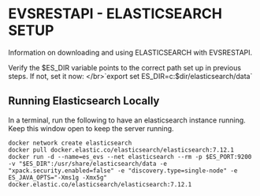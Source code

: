 # EVSRESTAPI - ELASTICSEARCH SETUP

Information on downloading and using ELASTICSEARCH with EVSRESTAPI.

Verify the $ES_DIR variable points to the correct path set up in previous steps. If not, set it now: </br>`export set
ES_DIR=c:$dir/elasticsearch/data`

## Running Elasticsearch Locally

In a terminal, run the following to have an elasticsearch instance running. Keep this window open to keep the server running.

    docker network create elasticsearch  
    docker pull docker.elastic.co/elasticsearch/elasticsearch:7.12.1
    docker run -d --name=es_evs --net elasticsearch --rm -p $ES_PORT:9200 -v "$ES_DIR":/usr/share/elasticsearch/data -e "xpack.security.enabled=false" -e "discovery.type=single-node" -e ES_JAVA_OPTS="-Xms1g -Xmx5g" docker.elastic.co/elasticsearch/elasticsearch:7.12.1